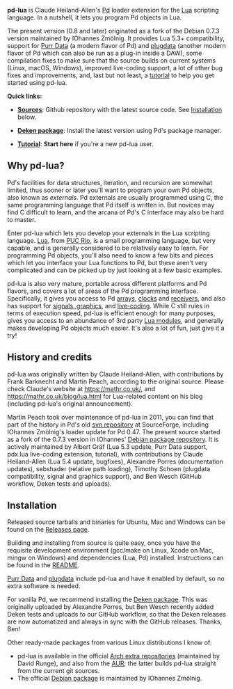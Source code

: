 **pd-lua** is Claude Heiland-Allen's [Pd][] loader extension for the [Lua][] scripting language. In a nutshell, it lets you program Pd objects in Lua.

The present version (0.8 and later) originated as a fork of the Debian 0.7.3 version maintained by IOhannes Zmölnig. It provides Lua 5.3+ compatibility, support for [Purr Data][] (a modern flavor of Pd) and [plugdata][] (another modern flavor of Pd which can also be run as a plug-in inside a DAW), some compilation fixes to make sure that the source builds on current systems (Linux, macOS, Windows), improved live-coding support, a lot of other bug fixes and improvements, and, last but not least, a [tutorial][] to help you get started using pd-lua.

**Quick links:**

- [**Sources**](https://github.com/agraef/pd-lua): Github repository with the latest source code. See [Installation](#installation) below.

- [**Deken package**](http://deken.puredata.info/library/pdlua): Install the latest version using Pd's package manager.

- [**Tutorial**](https://agraef.github.io/pd-lua/tutorial/pd-lua-intro.html): **Start here** if you're a new pd-lua user.


## Why pd-lua?

Pd's facilities for data structures, iteration, and recursion are somewhat limited, thus sooner or later you'll want to program your own Pd objects, also known as *externals*. Pd externals are usually programmed using C, the same programming language that Pd itself is written in. But novices may find C difficult to learn, and the arcana of Pd's C interface may also be hard to master.

Enter pd-lua which lets you develop your externals in the Lua scripting language. [Lua][], from [PUC Rio](http://www.puc-rio.br/), is a small programming language, but very capable, and is generally considered to be relatively easy to learn. For programming Pd objects, you'll also need to know a few bits and pieces which let you interface your Lua functions to Pd, but these aren't very complicated and can be picked up by just looking at a few basic examples.

pd-lua is also very mature, portable across different platforms and Pd flavors, and covers a lot of areas of the Pd programming interface. Specifically, it gives you access to Pd [arrays](https://agraef.github.io/pd-lua/tutorial/pd-lua-intro.html#using-arrays-and-tables), [clocks](https://agraef.github.io/pd-lua/tutorial/pd-lua-intro.html#using-clocks) and [receivers](https://agraef.github.io/pd-lua/tutorial/pd-lua-intro.html#using-receivers), and also has support for [signals, graphics](https://agraef.github.io/pd-lua/tutorial/pd-lua-intro.html#signals-and-graphics), and [live-coding](https://agraef.github.io/pd-lua/tutorial/pd-lua-intro.html#live-coding). While C still rules in terms of execution speed, pd-lua is efficient enough for many purposes, gives you access to an abundance of 3rd party [Lua modules](https://luarocks.org/), and generally makes developing Pd objects much easier. It's also a lot of fun, just give it a try!

## History and credits

pd-lua was originally written by Claude Heiland-Allen, with contributions by Frank Barknecht and Martin Peach, according to the original source. Please check Claude's website at <https://mathr.co.uk/>, and <https://mathr.co.uk/blog/lua.html> for Lua-related content on his blog (including pd-lua's original announcement).

Martin Peach took over maintenance of pd-lua in 2011, you can find that part of the history in Pd's old [svn repository](https://sourceforge.net/p/pure-data/svn/HEAD/tree/trunk/externals/loaders/pdlua/) at SourceForge, including IOhannes Zmölnig's loader update for Pd 0.47. The present source started as a fork of the 0.7.3 version in IOhannes' [Debian package repository](https://anonscm.debian.org/git/pkg-multimedia/pd-lua.git). It is actively maintained by Albert Gräf (Lua 5.3 update, Purr Data support, pdx.lua live-coding extension, tutorial), with contributions by Claude Heiland-Allen (Lua 5.4 update, bugfixes), Alexandre Porres (documentation updates), sebshader (relative path loading), Timothy Schoen (plugdata compatibility, signal and graphics support), and Ben Wesch (GitHub workflow, Deken tests and uploads).

## Installation

Released source tarballs and binaries for Ubuntu, Mac and Windows can be found on the [Releases page](https://github.com/agraef/pd-lua/releases).

Building and installing from source is quite easy, once you have the requisite development environment (gcc/make on Linux, Xcode on Mac, mingw on Windows) and dependencies (Lua, Pd) installed. Instructions can be found in the [README](https://github.com/agraef/pd-lua/blob/master/README).

[Purr Data][] and [plugdata][] include pd-lua and have it enabled by default, so no extra software is needed.

For vanilla Pd, we recommend installing the [Deken package](http://deken.puredata.info/library/pdlua). This was originally uploaded by Alexandre Porres, but Ben Wesch recently added Deken tests and uploads to our GitHub workflow, so that the Deken releases are now automatized and always in sync with the GitHub releases. Thanks, Ben!

Other ready-made packages from various Linux distributions I know of:

- pd-lua is available in the official [Arch extra repositories](https://www.archlinux.org/packages/extra/x86_64/pd-lua/) (maintained by David Runge), and also from the [AUR](https://aur.archlinux.org/packages/pd-lua-git/); the latter builds pd-lua straight from the current git sources.
- The official [Debian package](https://salsa.debian.org/multimedia-team/pd/pd-lua) is maintained by IOhannes Zmölnig.

[Lua]: https://www.lua.org/
[Pd]: http://msp.ucsd.edu/software.html
[Purr Data]: https://agraef.github.io/purr-data/
[plugdata]: https://github.com/plugdata-team/plugdata
[tutorial]: https://agraef.github.io/pd-lua/tutorial/pd-lua-intro.html
